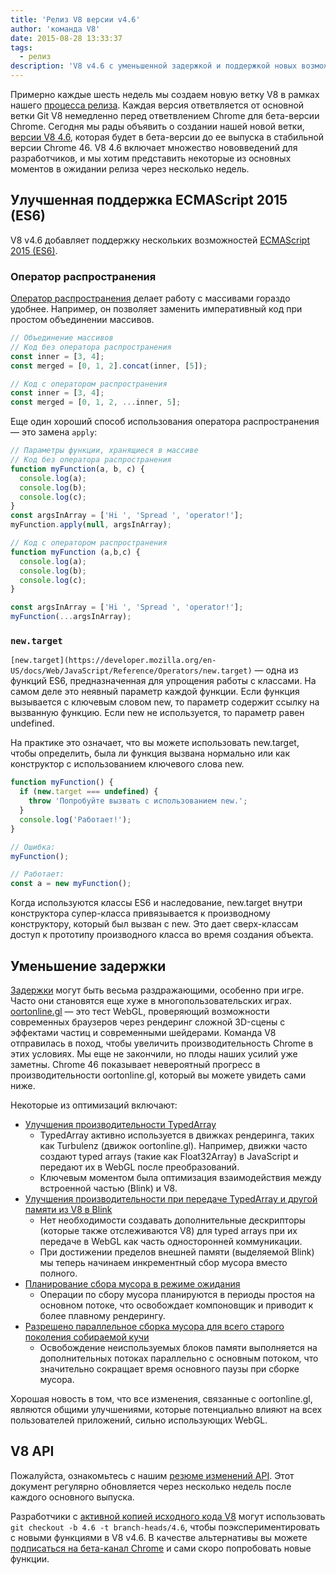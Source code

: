 ```yaml
---
title: 'Релиз V8 версии v4.6'
author: 'команда V8'
date: 2015-08-28 13:33:37
tags:
  - релиз
description: 'V8 v4.6 с уменьшенной задержкой и поддержкой новых возможностей языка ES2015.'
---
```

Примерно каждые шесть недель мы создаем новую ветку V8 в рамках нашего [процесса релиза](https://v8.dev/docs/release-process). Каждая версия ответвляется от основной ветки Git V8 немедленно перед ответвлением Chrome для бета-версии Chrome. Сегодня мы рады объявить о создании нашей новой ветки, [версии V8 4.6](https://chromium.googlesource.com/v8/v8.git/+log/branch-heads/4.6), которая будет в бета-версии до ее выпуска в стабильной версии Chrome 46. V8 4.6 включает множество нововведений для разработчиков, и мы хотим представить некоторые из основных моментов в ожидании релиза через несколько недель.

<!--truncate-->
## Улучшенная поддержка ECMAScript 2015 (ES6)

V8 v4.6 добавляет поддержку нескольких возможностей [ECMAScript 2015 (ES6)](https://www.ecma-international.org/ecma-262/6.0/).

### Оператор распространения

[Оператор распространения](https://developer.mozilla.org/en-US/docs/Web/JavaScript/Reference/Operators/Spread_operator) делает работу с массивами гораздо удобнее. Например, он позволяет заменить императивный код при простом объединении массивов.

```js
// Объединение массивов
// Код без оператора распространения
const inner = [3, 4];
const merged = [0, 1, 2].concat(inner, [5]);

// Код с оператором распространения
const inner = [3, 4];
const merged = [0, 1, 2, ...inner, 5];
```

Еще один хороший способ использования оператора распространения — это замена `apply`:

```js
// Параметры функции, хранящиеся в массиве
// Код без оператора распространения
function myFunction(a, b, c) {
  console.log(a);
  console.log(b);
  console.log(c);
}
const argsInArray = ['Hi ', 'Spread ', 'operator!'];
myFunction.apply(null, argsInArray);

// Код с оператором распространения
function myFunction (a,b,c) {
  console.log(a);
  console.log(b);
  console.log(c);
}

const argsInArray = ['Hi ', 'Spread ', 'operator!'];
myFunction(...argsInArray);
```

### `new.target`

`[new.target](https://developer.mozilla.org/en-US/docs/Web/JavaScript/Reference/Operators/new.target)` — одна из функций ES6, предназначенная для упрощения работы с классами. На самом деле это неявный параметр каждой функции. Если функция вызывается с ключевым словом new, то параметр содержит ссылку на вызванную функцию. Если new не используется, то параметр равен undefined.

На практике это означает, что вы можете использовать new.target, чтобы определить, была ли функция вызвана нормально или как конструктор с использованием ключевого слова new.

```js
function myFunction() {
  if (new.target === undefined) {
    throw 'Попробуйте вызвать с использованием new.';
  }
  console.log('Работает!');
}

// Ошибка:
myFunction();

// Работает:
const a = new myFunction();
```

Когда используются классы ES6 и наследование, new.target внутри конструктора супер-класса привязывается к производному конструктору, который был вызван с new. Это дает сверх-классам доступ к прототипу производного класса во время создания объекта.

## Уменьшение задержки

[Задержки](https://en.wiktionary.org/wiki/jank#Noun) могут быть весьма раздражающими, особенно при игре. Часто они становятся еще хуже в многопользовательских играх. [oortonline.gl](http://oortonline.gl/) — это тест WebGL, проверяющий возможности современных браузеров через рендеринг сложной 3D-сцены с эффектами частиц и современными шейдерами. Команда V8 отправилась в поход, чтобы увеличить производительность Chrome в этих условиях. Мы еще не закончили, но плоды наших усилий уже заметны. Chrome 46 показывает невероятный прогресс в производительности oortonline.gl, который вы можете увидеть сами ниже.

Некоторые из оптимизаций включают:

- [Улучшения производительности TypedArray](https://code.google.com/p/v8/issues/detail?id=3996)
    - TypedArray активно используется в движках рендеринга, таких как Turbulenz (движок oortonline.gl). Например, движки часто создают typed arrays (такие как Float32Array) в JavaScript и передают их в WebGL после преобразований.
    - Ключевым моментом была оптимизация взаимодействия между встроенной частью (Blink) и V8.
- [Улучшения производительности при передаче TypedArray и другой памяти из V8 в Blink](https://code.google.com/p/chromium/issues/detail?id=515795)
    - Нет необходимости создавать дополнительные дескрипторы (которые также отслеживаются V8) для typed arrays при их передаче в WebGL как часть односторонней коммуникации.
    - При достижении пределов внешней памяти (выделяемой Blink) мы теперь начинаем инкрементный сбор мусора вместо полного.
- [Планирование сбора мусора в режиме ожидания](/blog/free-garbage-collection)
    - Операции по сбору мусора планируются в периоды простоя на основном потоке, что освобождает компоновщик и приводит к более плавному рендерингу.
- [Разрешено параллельное сборка мусора для всего старого поколения собираемой кучи](https://code.google.com/p/chromium/issues/detail?id=507211)
    - Освобождение неиспользуемых блоков памяти выполняется на дополнительных потоках параллельно с основным потоком, что значительно сокращает время основного паузы при сборке мусора.

Хорошая новость в том, что все изменения, связанные с oortonline.gl, являются общими улучшениями, которые потенциально влияют на всех пользователей приложений, сильно использующих WebGL.

## V8 API

Пожалуйста, ознакомьтесь с нашим [резюме изменений API](https://docs.google.com/document/d/1g8JFi8T_oAE_7uAri7Njtig7fKaPDfotU6huOa1alds/edit). Этот документ регулярно обновляется через несколько недель после каждого основного выпуска.

Разработчики с [активной копией исходного кода V8](https://v8.dev/docs/source-code#using-git) могут использовать `git checkout -b 4.6 -t branch-heads/4.6`, чтобы поэкспериментировать с новыми функциями в V8 v4.6. В качестве альтернативы вы можете [подписаться на бета-канал Chrome](https://www.google.com/chrome/browser/beta.html) и сами скоро попробовать новые функции.
